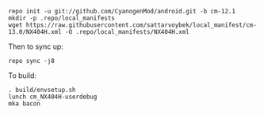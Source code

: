     repo init -u git://github.com/CyanogenMod/android.git -b cm-12.1
    mkdir -p .repo/local_manifests
    wget https://raw.githubusercontent.com/sattarvoybek/local_manifest/cm-13.0/NX404H.xml -O .repo/local_manifests/NX404H.xml

Then to sync up:

    repo sync -j8

To build:

    . build/envsetup.sh
    lunch cm_NX404H-userdebug
    mka bacon
